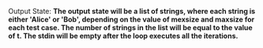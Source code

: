 Output State: **The output state will be a list of strings, where each string is either 'Alice' or 'Bob', depending on the value of mexsize and maxsize for each test case. The number of strings in the list will be equal to the value of t. The stdin will be empty after the loop executes all the iterations.**